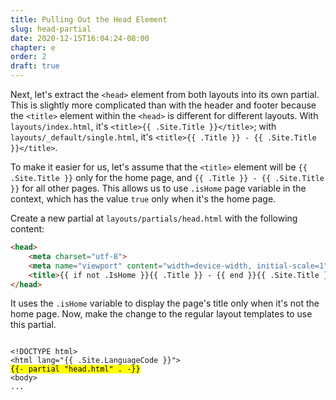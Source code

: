 ```yaml
---
title: Pulling Out the Head Element
slug: head-partial
date: 2020-12-15T16:04:24-08:00
chapter: e
order: 2
draft: true
---
```


Next, let's extract the `<head>` element from both layouts into its own partial. This is slightly more complicated than with the header and footer because the `<title>` element within the `<head>` is different for different layouts. With `layouts/index.html`, it's `<title>{{ .Site.Title }}</title>`; with `layouts/_default/single.html`, it's `<title>{{ .Title }} - {{ .Site.Title }}</title>`.

To make it easier for us, let's assume that the `<title>` element will be `{{ .Site.Title }}` only for the home page, and `{{ .Title }} - {{ .Site.Title }}` for all other pages. This allows us to use `.isHome` page variable in the context, which has the value `true` only when it's the home page.

Create a new partial at `layouts/partials/head.html` with the following content:

```html
<head>
    <meta charset="utf-8">
    <meta name="viewport" content="width=device-width, initial-scale=1">
    <title>{{ if not .IsHome }}{{ .Title }} - {{ end }}{{ .Site.Title }}</title>
</head>
```

It uses the `.isHome` variable to display the page's title only when it's not the home page. Now, make the change to the regular layout templates to use this partial.

<pre><code>
&lt;!DOCTYPE html&gt;
&lt;html lang=&quot;{{ .Site.LanguageCode }}&quot;&gt;
<mark>{{- partial &quot;head.html&quot; . -}}</mark>
&lt;body&gt;
...
</code></pre>

